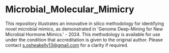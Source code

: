 # Microbial_Molecular_Mimicry
This repository illustrates an innovative in silico methodology for identifying novel microbial mimics, as demonstrated in 'Genome Deep-Mining for New Microbial Hormone Mimics.' - 2024. This methodology is available for use under the condition that accreditation is given to the original author. Please contact s.osheakelly13@gmail.com for a clarity if required. 
